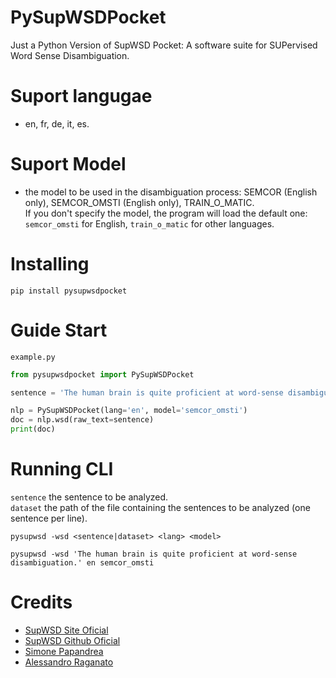 # PySupWSDPocket
Just a Python Version of SupWSD Pocket: A software suite for SUPervised Word Sense Disambiguation.

# Suport langugae
- en, fr, de, it, es.

# Suport Model
- the model to be used in the disambiguation process: SEMCOR (English only), SEMCOR_OMSTI (English only), TRAIN_O_MATIC.<br/>
If you don't specify the model, the program will load the default one: ```semcor_omsti``` for English, ```train_o_matic``` for other languages.

# Installing

    pip install pysupwsdpocket

# Guide Start
```example.py```

```python
from pysupwsdpocket import PySupWSDPocket

sentence = 'The human brain is quite proficient at word-sense disambiguation.'

nlp = PySupWSDPocket(lang='en', model='semcor_omsti')
doc = nlp.wsd(raw_text=sentence)
print(doc)
```

# Running CLI
```sentence```	the sentence to be analyzed. <br>
```dataset```	the path of the file containing the sentences to be analyzed (one sentence per line).

```pysupwsd -wsd <sentence|dataset> <lang> <model>```

```shell
pysupwsd -wsd 'The human brain is quite proficient at word-sense disambiguation.' en semcor_omsti
```

# Credits
- [SupWSD Site Oficial](https://supwsd.net/supwsd/index.jsp)<br>
- [SupWSD Github Oficial](https://github.com/SI3P/supWSD)<br>
- [Simone Papandrea](https://www.linkedin.com/in/simone-papandrea/)
- [Alessandro Raganato](https://github.com/raganato)